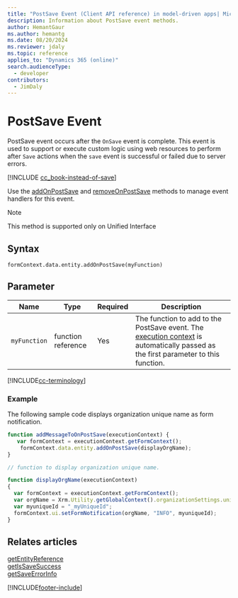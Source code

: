 ```yaml
---
title: "PostSave Event (Client API reference) in model-driven apps| MicrosoftDocs"
description: Information about PostSave event methods.
author: HemantGaur
ms.author: hemantg
ms.date: 08/20/2024
ms.reviewer: jdaly
ms.topic: reference
applies_to: "Dynamics 365 (online)"
search.audienceType: 
  - developer
contributors:
  - JimDaly
---
```


# PostSave Event

PostSave event occurs after the `OnSave` event is complete. This event is used to support or execute custom logic using web resources to perform after `Save` actions when the `save` event is successful or failed due to server errors.

[!INCLUDE [cc_book-instead-of-save](../../../../../includes/cc_book-instead-of-save.md)]

Use the [addOnPostSave](../formContext-data-entity/addOnPostSave.md)  and [removeOnPostSave](../formContext-data-entity/removeOnPostSave.md) methods to manage event handlers for this event.

> [!NOTE]
> This method is supported only on Unified Interface

## Syntax

`formContext.data.entity.addOnPostSave(myFunction)`

## Parameter

|Name|Type|Required|Description|
|------|------|------|---------|
|`myFunction`|function reference|Yes|The function to add to the PostSave event. The [execution context](../../clientapi-execution-context.md) is automatically passed as the first parameter to this function.|

[!INCLUDE[cc-terminology](../../../../data-platform/includes/cc-terminology.md)]

### Example 

The following sample code displays organization unique name as form notification.

```JavaScript
function addMessageToOnPostSave(executionContext) {
   var formContext = executionContext.getFormContext();
    formContext.data.entity.addOnPostSave(displayOrgName);
}

// function to display organization unique name.

function displayOrgName(executionContext)
{
  var formContext = executionContext.getFormContext();
  var orgName = Xrm.Utility.getGlobalContext().organizationSettings.uniqueName;
  var myuniqueId = "_myUniqueId";
  formContext.ui.setFormNotification(orgName, "INFO", myuniqueId);
}

```

## Relates articles

[getEntityReference](../save-event-arguments/getEntityReference.md)<br/>
[getIsSaveSuccess](../save-event-arguments/getIsSaveSuccess.md)<br/>
[getSaveErrorInfo](../save-event-arguments/getSaveErrorInfo.md)

[!INCLUDE[footer-include](../../../../../includes/footer-banner.md)]
